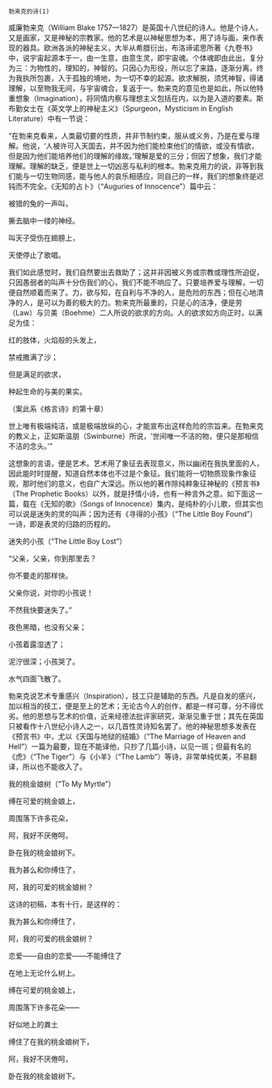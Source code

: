     勃来克的诗(1) 

   威廉勃来克（William Blake 1757—1827）是英国十八世纪的诗人。他是个诗人，又是画家，又是神秘的宗教家。他的艺术是以神秘思想为本，用了诗与画，来作表现的器具。欧洲各派的神秘主义，大半从希腊衍出，布洛谛诺思所著《九卷书》中，说宇宙起源本于一，由一生意，由意生灵，即宇宙魂。个体魂即由此出，复分为三：为物性的，理知的，神智的。只因心为形役，所以忘了来路，逐渐分离，终为我执所包裹，入于孤独的境地，为一切不幸的起源。欲求解脱，须凭神智，得诸理解，以至物我无间，与宇宙魂合，复返于一。勃来克的意见也是如此，所以他特重想象（Imagination），将同情内察与理想主义包括在内，以为是入道的要素。斯布勤女士在《英文学上的神秘主义》（Spurgeon，Mysticism in English Literature）中有一节说：

   “在勃来克看来，人类最切要的性质，并非节制约束，服从或义务，乃是在爱与理解。他说，‘人被许可入天国去，并不因为他们能检束他们的情欲，或没有情欲，但是因为他们能培养他们的理解的缘故。’理解是爱的三分；但因了想象，我们才能理解。理解的缺乏，便是世上一切凶恶与私利的根本。勃来克用力的说，非等到我们能与一切生物同感，能与他人的哀乐相感应，同自己的一样，我们的想象终是迟钝而不完全。《无知的占卜》（“Auguries of Innocence”）篇中云：

   被猎的兔的一声叫，

   撕去脑中一缕的神经。

   叫天子受伤在翅膀上，

   天使停止了歌唱。

   我们如此感觉时，我们自然要出去救助了；这并非因被义务或宗教或理性所迫促，只因愚弱者的叫声十分伤我们的心，我们不能不响应了。只要培养爱与理解，一切便自然顺着而来了。力，欲与知，在自利与不净的人，是危险的东西；但在心地清净的人，是可以为善的极大的力。勃来克所最重的，只是心的洁净，便是劳（Law）与贝美（Boehme）二人所说的欲求的方向。人的欲求如方向正时，以满足为佳：

   红的肢体，火焰般的头发上，

   禁戒撒满了沙；

   但是满足的欲求，

   种起生命的与美的果实。

   （案此系《格言诗》的第十章）

   世上唯有极端纯洁，或是极端放纵的心，才能宣布出这样危险的宗旨来。在勃来克的教义上，正如斯温朋（Swinburne）所说，‘世间唯一不洁的物，便只是那相信不洁的念头。’”

   这想象的言语，便是艺术。艺术用了象征去表现意义，所以幽闭在我执里面的人，因此能时时提醒，知道自然本体也不过是个象征。我们能将一切物质现象作象征观，那时他们的意义，也自广大深远。所以他的著作除纯粹象征神秘的《预言书》（The Prophetic Books）以外，就是抒情小诗，也有一种言外之意。如下面这一篇，载在《无知的歌》（Songs of Innocence）集内，是纯朴的小儿歌，但其实也可以说是迷失的灵的叫声；因为还有《寻得的小孩》（“The Little Boy Found”）一诗，即是表灵的归路的历程的。

   迷失的小孩（“The Little Boy Lost”）

   “父亲，父亲，你到那里去？

   你不要走的那样快。

   父亲你说，对你的小孩说！

   不然我快要迷失了。”

   夜色黑暗，也没有父亲；

   小孩着露湿透了；

   泥泞很深；小孩哭了。

   水气四面飞散了。

   勃来克说艺术专重感兴（Inspiration），技工只是辅助的东西。凡是自发的感兴，加以相当的技工，便是至上的艺术；无论古今人的创作，都是一样可尊，分不得优劣。他的思想与艺术的价值，近来经德法批评家研究，渐渐见重于世；其先在英国只被看作十八世纪小诗人之一，以几首性灵诗知名罢了。他的神秘思想多发表在《预言书》中，尤以《天国与地狱的结婚》（“The Marriage of Heaven and Hell”）一篇为最要，现在不能译他，只抄了几篇小诗，以见一斑；但最有名的《虎》（“The Tiger”）与《小羊》（“The Lamb”）等诗，非常单纯优美，不易翻译，所以也不能收入了。

   我的桃金娘树（“To My Myrtle”）

   缚在可爱的桃金娘上，

   周围落下许多花朵，

   阿，我好不厌倦呵，

   卧在我的桃金娘树下。

   我为甚么和你缚住了，

   阿，我的可爱的桃金娘树？

   这诗的初稿，本有十行，是这样的：

   我为甚么和你缚住了，

   阿，我的可爱的桃金娘树？

   恋爱——自由的恋爱——不能缚住了

   在地上无论什么树上。

   缚在可爱的桃金娘上，

   周围落下许多花朵——

   好似地上的粪土

   缚住了在我的桃金娘树下，

   阿，我好不厌倦呵，

   卧在我的桃金娘树下。

